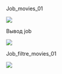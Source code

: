 ﻿Job\_movies\_01

![](Aspose.Words.08f5ed6e-9129-45f1-bded-f20e0b2a3e1e.001.png)

Вывод job

![](Aspose.Words.08f5ed6e-9129-45f1-bded-f20e0b2a3e1e.002.png)

Job\_filtre\_movies\_01

![](Aspose.Words.08f5ed6e-9129-45f1-bded-f20e0b2a3e1e.003.png)
